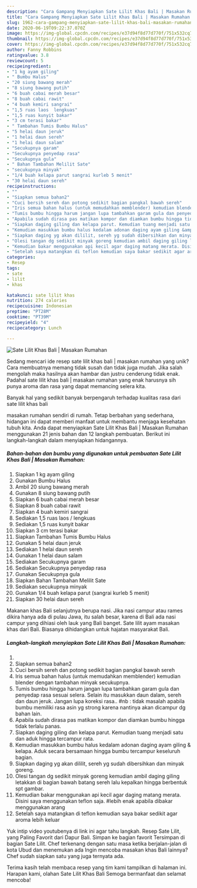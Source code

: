 ```yaml
---
description: "Cara Gampang Menyiapkan Sate Lilit Khas Bali | Masakan Rumahan yang Lezat"
title: "Cara Gampang Menyiapkan Sate Lilit Khas Bali | Masakan Rumahan yang Lezat"
slug: 1962-cara-gampang-menyiapkan-sate-lilit-khas-bali-masakan-rumahan-yang-lezat
date: 2020-06-19T09:22:37.070Z
image: https://img-global.cpcdn.com/recipes/e37d94f8d77d770f/751x532cq70/sate-lilit-khas-bali-masakan-rumahan-foto-resep-utama.jpg
thumbnail: https://img-global.cpcdn.com/recipes/e37d94f8d77d770f/751x532cq70/sate-lilit-khas-bali-masakan-rumahan-foto-resep-utama.jpg
cover: https://img-global.cpcdn.com/recipes/e37d94f8d77d770f/751x532cq70/sate-lilit-khas-bali-masakan-rumahan-foto-resep-utama.jpg
author: Fanny Robbins
ratingvalue: 3.8
reviewcount: 5
recipeingredient:
- "1 kg ayam giling"
- " Bumbu Halus"
- "20 siung bawang merah"
- "8 siung bawang putih"
- "6 buah cabai merah besar"
- "8 buah cabai rawit"
- "4 buah kemiri sangrai"
- "1,5 ruas laos  lengkuas"
- "1,5 ruas kunyit bakar"
- "3 cm terasi bakar"
- " Tambahan Tumis Bumbu Halus"
- "5 helai daun jeruk"
- "1 helai daun sereh"
- "1 helai daun salam"
- "Secukupnya garam"
- "Secukupnya penyedap rasa"
- "Secukupnya gula"
- " Bahan Tambahan Melilit Sate"
- "secukupnya minyak"
- "1/4 buah kelapa parut sangrai kurleb 5 menit"
- "30 helai daun sereh"
recipeinstructions:
- ""
- "Siapkan semua bahan2"
- "Cuci bersih sereh dan potong sedikit bagian pangkal bawah sereh"
- "Iris semua bahan halus (untuk memudahkan memblender) kemudian blender dengan tambahan minyak secukupnya."
- "Tumis bumbu hingga harum jangan lupa tambahkan garam gula dan penyedap rasa sesuai selera. Selain itu masukkan daun dalam, sereh dan daun jeruk. Jangan lupa koreksi rasa.. #nb : tidak masalah apabila bumbu memiliki rasa asin yg strong karena nantinya akan dicampur dg bahan lain."
- "Apabila sudah dirasa pas matikan kompor dan diamkan bumbu hingga tidak terlalu panas."
- "Siapkan daging giling dan kelapa parut. Kemudian tuang menjadi satu dan aduk hingga tercampur rata."
- "Kemudian masukkan bumbu halus kedalam adonan daging ayam giling &amp; kelapa. Aduk secara bersamaan hingga bumbu tercampur keseluruh bagian."
- "Siapkan daging yg akan dililit, sereh yg sudah dibersihkan dan minyak goreng."
- "Olesi tangan dg sedikit minyak goreng kemudian ambil daging giling letakkan di bagian bawah batang sereh lalu kepalkan hingga berbentuk spt gambar."
- "Kemudian bakar menggunakan api kecil agar daging matang merata. Disini saya menggunakan teflon saja. #lebih enak apabila dibakar menggunakan arang"
- "Setelah saya matangkan di teflon kemudian saya bakar sedikit agar aroma lebih keluar"
categories:
- Resep
tags:
- sate
- lilit
- khas

katakunci: sate lilit khas 
nutrition: 274 calories
recipecuisine: Indonesian
preptime: "PT28M"
cooktime: "PT39M"
recipeyield: "4"
recipecategory: Lunch

---
```



![Sate Lilit Khas Bali | Masakan Rumahan](https://img-global.cpcdn.com/recipes/e37d94f8d77d770f/751x532cq70/sate-lilit-khas-bali-masakan-rumahan-foto-resep-utama.jpg)

Sedang mencari ide resep sate lilit khas bali | masakan rumahan yang unik? Cara membuatnya memang tidak susah dan tidak juga mudah. Jika salah mengolah maka hasilnya akan hambar dan justru cenderung tidak enak. Padahal sate lilit khas bali | masakan rumahan yang enak harusnya sih punya aroma dan rasa yang dapat memancing selera kita.

Banyak hal yang sedikit banyak berpengaruh terhadap kualitas rasa dari sate lilit khas bali 

 masakan rumahan sendiri di rumah. Tetap berbahan yang sederhana, hidangan ini dapat memberi manfaat untuk membantu menjaga kesehatan tubuh kita. Anda dapat menyiapkan Sate Lilit Khas Bali | Masakan Rumahan menggunakan 21 jenis bahan dan 12 langkah pembuatan. Berikut ini langkah-langkah dalam menyiapkan hidangannya.

<!--inarticleads1-->

##### Bahan-bahan dan bumbu yang digunakan untuk pembuatan Sate Lilit Khas Bali | Masakan Rumahan:

1. Siapkan 1 kg ayam giling
1. Gunakan  Bumbu Halus
1. Ambil 20 siung bawang merah
1. Gunakan 8 siung bawang putih
1. Siapkan 6 buah cabai merah besar
1. Siapkan 8 buah cabai rawit
1. Siapkan 4 buah kemiri sangrai
1. Sediakan 1,5 ruas laos / lengkuas
1. Sediakan 1,5 ruas kunyit bakar
1. Siapkan 3 cm terasi bakar
1. Siapkan  Tambahan Tumis Bumbu Halus
1. Gunakan 5 helai daun jeruk
1. Sediakan 1 helai daun sereh
1. Gunakan 1 helai daun salam
1. Sediakan Secukupnya garam
1. Sediakan Secukupnya penyedap rasa
1. Gunakan Secukupnya gula
1. Siapkan  Bahan Tambahan Melilit Sate
1. Sediakan secukupnya minyak
1. Gunakan 1/4 buah kelapa parut (sangrai kurleb 5 menit)
1. Siapkan 30 helai daun sereh


Makanan khas Bali selanjutnya berupa nasi. Jika nasi campur atau rames dikira hanya ada di pulau Jawa, itu salah besar, karena di Bali ada nasi campur yang dihiasi oleh lauk yang Bali banget. Sate lilit ayam masakan khas dari Bali. Biasanya dihidangkan untuk hajatan masyarakat Bali. 

<!--inarticleads2-->

##### Langkah-langkah menyiapkan Sate Lilit Khas Bali | Masakan Rumahan:

1. 
1. Siapkan semua bahan2
1. Cuci bersih sereh dan potong sedikit bagian pangkal bawah sereh
1. Iris semua bahan halus (untuk memudahkan memblender) kemudian blender dengan tambahan minyak secukupnya.
1. Tumis bumbu hingga harum jangan lupa tambahkan garam gula dan penyedap rasa sesuai selera. Selain itu masukkan daun dalam, sereh dan daun jeruk. Jangan lupa koreksi rasa.. #nb : tidak masalah apabila bumbu memiliki rasa asin yg strong karena nantinya akan dicampur dg bahan lain.
1. Apabila sudah dirasa pas matikan kompor dan diamkan bumbu hingga tidak terlalu panas.
1. Siapkan daging giling dan kelapa parut. Kemudian tuang menjadi satu dan aduk hingga tercampur rata.
1. Kemudian masukkan bumbu halus kedalam adonan daging ayam giling &amp; kelapa. Aduk secara bersamaan hingga bumbu tercampur keseluruh bagian.
1. Siapkan daging yg akan dililit, sereh yg sudah dibersihkan dan minyak goreng.
1. Olesi tangan dg sedikit minyak goreng kemudian ambil daging giling letakkan di bagian bawah batang sereh lalu kepalkan hingga berbentuk spt gambar.
1. Kemudian bakar menggunakan api kecil agar daging matang merata. Disini saya menggunakan teflon saja. #lebih enak apabila dibakar menggunakan arang
1. Setelah saya matangkan di teflon kemudian saya bakar sedikit agar aroma lebih keluar


Yuk intip video youtubenya di link ini agar tahu langkah. Resep Sate Lilit, yang Paling Favorit dari Dapur Bali. Simpan ke bagian favorit Tersimpan di bagian Sate Lilit. Chef terkenang dengan satu masa ketika berjalan-jalan di kota Ubud dan menemukan ada Ingin mencoba masakan khas Bali lainnya? Chef sudah siapkan satu yang juga ternyata ada. 

Terima kasih telah membaca resep yang tim kami tampilkan di halaman ini. Harapan kami, olahan Sate Lilit Khas Bali  Semoga bermanfaat dan selamat mencoba!

